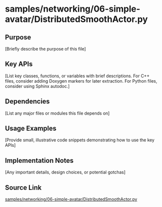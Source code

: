 # samples/networking/06-simple-avatar/DistributedSmoothActor.py

## Purpose
[Briefly describe the purpose of this file]

## Key APIs
[List key classes, functions, or variables with brief descriptions.
For C++ files, consider adding Doxygen markers for later extraction.
For Python files, consider using Sphinx autodoc.]

## Dependencies
[List any major files or modules this file depends on]

## Usage Examples
[Provide small, illustrative code snippets demonstrating how to use the key APIs]

## Implementation Notes
[Any important details, design choices, or potential gotchas]

## Source Link
[samples/networking/06-simple-avatar/DistributedSmoothActor.py](link_to_source_repository/samples/networking/06-simple-avatar/DistributedSmoothActor.py)
